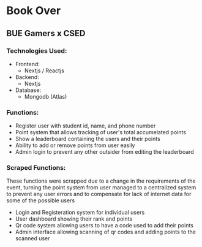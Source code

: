 # Book Over
## BUE Gamers x CSED 

### Technologies Used:
- Frontend:
  - Nextjs / Reactjs
- Backend: 
  - Nextjs
- Database:
  - Mongodb (Atlas)

### Functions:
- Register user with student id, name, and phone number
- Point system that allows tracking of user's total accumelated points
- Show a leaderboard containing the users and their points
- Ability to add or remove points from user easily
- Admin login to prevent any other outsider from editing the leaderboard

### Scraped Functions:
These functions were scrapped due to a change in the requirements of the event, turning the point system from user managed to a centralized system to prevent any user errors and to compensate for lack of internet data for some of the possible users
- Login and Registeration system for individual users
- User dashboard showing their rank and points
- Qr code system allowing users to have a code used to add their points
- Admin interface allowing scanning of qr codes and adding points to the scanned user
